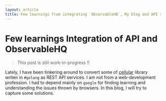 ```yaml
---
layout: article
title: Few learnings from integrating `ObservableHQ`, My blog and API service
---
```


# Few learnings Integration of API and ObservableHQ 
> This post is still work-in-progress !!

Lately, I have been tinkering around to convert some of <a href="https://github.com/wiless/cellular">cellular</a> library writen in `#golang` as REST API services. I am not from a web-development profession. I had to depend mainly on `google` for finding learning and understanding the issues thrown by browsers. In this blog, I will try to capture some solutions.





